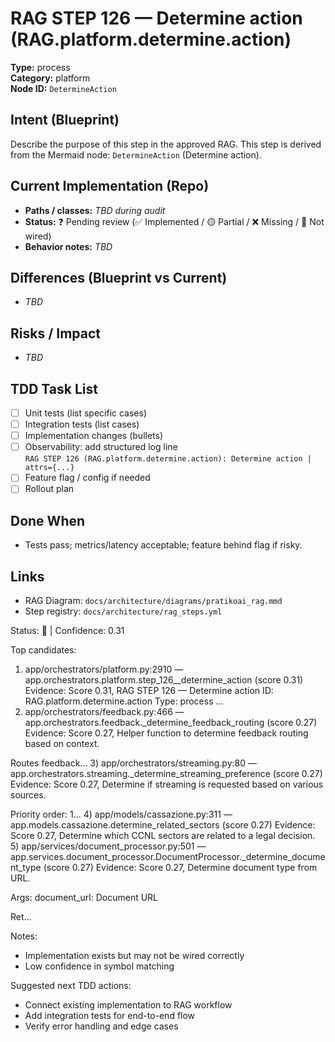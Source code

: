 # RAG STEP 126 — Determine action (RAG.platform.determine.action)

**Type:** process  
**Category:** platform  
**Node ID:** `DetermineAction`

## Intent (Blueprint)
Describe the purpose of this step in the approved RAG. This step is derived from the Mermaid node: `DetermineAction` (Determine action).

## Current Implementation (Repo)
- **Paths / classes:** _TBD during audit_
- **Status:** ❓ Pending review (✅ Implemented / 🟡 Partial / ❌ Missing / 🔌 Not wired)
- **Behavior notes:** _TBD_

## Differences (Blueprint vs Current)
- _TBD_

## Risks / Impact
- _TBD_

## TDD Task List
- [ ] Unit tests (list specific cases)
- [ ] Integration tests (list cases)
- [ ] Implementation changes (bullets)
- [ ] Observability: add structured log line  
  `RAG STEP 126 (RAG.platform.determine.action): Determine action | attrs={...}`
- [ ] Feature flag / config if needed
- [ ] Rollout plan

## Done When
- Tests pass; metrics/latency acceptable; feature behind flag if risky.

## Links
- RAG Diagram: `docs/architecture/diagrams/pratikoai_rag.mmd`
- Step registry: `docs/architecture/rag_steps.yml`


<!-- AUTO-AUDIT:BEGIN -->
Status: 🔌  |  Confidence: 0.31

Top candidates:
1) app/orchestrators/platform.py:2910 — app.orchestrators.platform.step_126__determine_action (score 0.31)
   Evidence: Score 0.31, RAG STEP 126 — Determine action
ID: RAG.platform.determine.action
Type: process ...
2) app/orchestrators/feedback.py:466 — app.orchestrators.feedback._determine_feedback_routing (score 0.27)
   Evidence: Score 0.27, Helper function to determine feedback routing based on context.

Routes feedback...
3) app/orchestrators/streaming.py:80 — app.orchestrators.streaming._determine_streaming_preference (score 0.27)
   Evidence: Score 0.27, Determine if streaming is requested based on various sources.

Priority order:
1...
4) app/models/cassazione.py:311 — app.models.cassazione.determine_related_sectors (score 0.27)
   Evidence: Score 0.27, Determine which CCNL sectors are related to a legal decision.
5) app/services/document_processor.py:501 — app.services.document_processor.DocumentProcessor._determine_document_type (score 0.27)
   Evidence: Score 0.27, Determine document type from URL.

Args:
    document_url: Document URL
    
Ret...

Notes:
- Implementation exists but may not be wired correctly
- Low confidence in symbol matching

Suggested next TDD actions:
- Connect existing implementation to RAG workflow
- Add integration tests for end-to-end flow
- Verify error handling and edge cases
<!-- AUTO-AUDIT:END -->